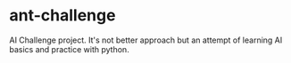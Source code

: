 ant-challenge
=============

AI Challenge project. It's not better approach but an attempt of learning AI basics and practice with python.
